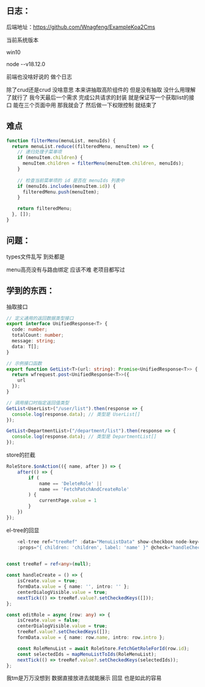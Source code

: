 ## 日志：
后端地址：https://github.com/Wnagfeng/ExampleKoa2Cms

当前系统版本

win10

node  --v18.12.0

前端也没啥好说的 做个日志

除了crud还是crud 没啥意思 本来讲抽取高阶组件的 但是没有抽取 没什么用理解了就行了 我今天最后一个需求 完成公共请求的封装 就是保证写一个获取list的接口 能在三个页面中用 那我就会了 然后做一下权限控制 就结束了 

## 难点

```ts
function filterMenu(menuList, menuIds) {
  return menuList.reduce((filteredMenu, menuItem) => {
    // 递归处理子菜单项
    if (menuItem.children) {
      menuItem.children = filterMenu(menuItem.children, menuIds);
    }
    
    // 检查当前菜单项的 id 是否在 menuIds 列表中
    if (menuIds.includes(menuItem.id)) {
      filteredMenu.push(menuItem);
    }

    return filteredMenu;
  }, []);
}
```

## 问题：

types文件乱写 到处都是 

menu高亮没有与路由绑定 应该不难 老项目都写过 

## 学到的东西：

抽取接口 

```ts
// 定义通用的返回数据类型接口
export interface UnifiedResponse<T> {
  code: number;
  totalCount: number;
  message: string;
  data: T[];
}

// 示例接口函数
export function GetList<T>(url: string): Promise<UnifiedResponse<T>> {
  return wfrequest.post<UnifiedResponse<T>>({
    url
  });
}

// 调用接口时指定返回值类型
GetList<UserList>("/user/list").then(response => {
  console.log(response.data); // 类型是 UserList[]
});

GetList<DepartmentList>("/department/list").then(response => {
  console.log(response.data); // 类型是 DepartmentList[]
});
```

store的拦截

```ts
RoleStore.$onAction(({ name, after }) => {
    after(() => {
        if (
            name == 'DeleteRole' ||
            name == 'FetchPatchAndCreateRole'
        ) {
            currentPage.value = 1
        }
    })
});
```

el-tree的回显

```ts
    <el-tree ref="treeRef" :data="MenuListData" show-checkbox node-key="id" highlight-current
    :props="{ children: 'children', label: 'name' }" @check="handleCheckClick" />

        
const treeRef = ref<any>(null);

const handleCreate = () => {
    isCreate.value = true;
    formData.value = { name: '', intro: '' };
    centerDialogVisible.value = true;
    nextTick(() => treeRef.value?.setCheckedKeys([]));
};

const editRole = async (row: any) => {
    isCreate.value = false;
    centerDialogVisible.value = true;
    treeRef.value?.setCheckedKeys([]);
    formData.value = { name: row.name, intro: row.intro };

    const RoleMenuList = await RoleStore.FetchGetRoleForId(row.id);
    const selectedIds = mapMenuListToIds(RoleMenuList);
    nextTick(() => treeRef.value?.setCheckedKeys(selectedIds));
};

```

我tm是万万没想到 数据直接放进去就能展示 回显 也是如此的容易



